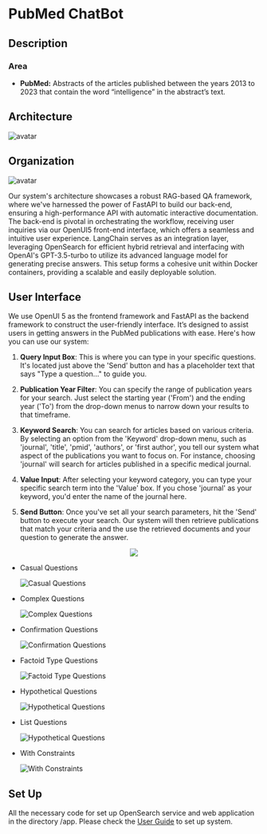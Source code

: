 # PubMed ChatBot

## Description

### Area

- **PubMed:**  Abstracts of the articles published between the years 2013 to 2023 that contain the word “intelligence” in the abstract’s text.

## Architecture 
![avatar](/architecture.png)

## Organization
![avatar](/organization.png)

Our system's architecture showcases a robust RAG-based QA framework, where we've harnessed the power of FastAPI to build our back-end, ensuring a high-performance API with automatic interactive documentation. The back-end is pivotal in orchestrating the workflow, receiving user inquiries via our OpenUI5 front-end interface, which offers a seamless and intuitive user experience. LangChain serves as an integration layer, leveraging OpenSearch for efficient hybrid retrieval and interfacing with OpenAI's GPT-3.5-turbo to utilize its advanced language model for generating precise answers. This setup forms a cohesive unit within Docker containers, providing a scalable and easily deployable solution.

## User Interface 

We use OpenUI 5 as the frontend framework and FastAPI as the backend framework to construct  the user-friendly interface. It’s designed to assist users in getting answers in the PubMed publications with ease. Here's how you can use our system:

1. **Query Input Box**: This is where you can type in your specific questions.  It's located just above the 'Send' button and has a placeholder text that says "Type a question..." to guide you.

2. **Publication Year Filter**: You can specify the range of publication years for your search. Just select the starting year ('From') and the ending year ('To') from the drop-down menus to narrow down your results to that timeframe.

3. **Keyword Search**: You can search for articles based on various criteria. By selecting an option from the 'Keyword' drop-down menu, such as 'journal', 'title', 'pmid', 'authors', or 'first author', you tell our system what aspect of the publications you want to focus on. For instance, choosing 'journal' will search for articles published in a specific medical journal.

4. **Value Input**: After selecting your keyword category, you can type your specific search term into the 'Value' box. If you chose 'journal' as your keyword, you'd enter the name of the journal here.

5. **Send Button**: Once you've set all your search parameters, hit the 'Send' button to execute your search. Our system will then retrieve publications that match your criteria and the use the retrieved documents and your question to generate the answer.

<div align="center">
    <img src="https://media.giphy.com/media/v1.Y2lkPTc5MGI3NjExenNvNGJtNWM3N3BrYXYzenV3enk3NjkyN2txaTIxNTh6OHNxY2I3ayZlcD12MV9pbnRlcm5hbF9naWZfYnlfaWQmY3Q9Zw/dvKwzxlQUfWfO2CQOu/giphy.gif">
</div>

- Casual Questions

  ![Casual Questions](/screenshots/causal_question.png)

- Complex Questions

  ![Complex Questions](/screenshots/complex_question.png)

- Confirmation Questions

  ![Confirmation Questions](/screenshots/confirmation_question.png)

- Factoid Type Questions

  ![Factoid Type Questions](/screenshots/factoid-type_question.png)

- Hypothetical Questions

  ![Hypothetical Questions](/screenshots/hypothetical_question.png)

- List Questions

  ![Hypothetical Questions](/screenshots/hypothetical_question.png)

- With Constraints

  ![With Constraints](/screenshots/with_constraint.png)

  
## Set Up

All the necessary code for set up OpenSearch service and web application in the directory /app. Please check the [User Guide](/User_Guide.md) to set up system.

